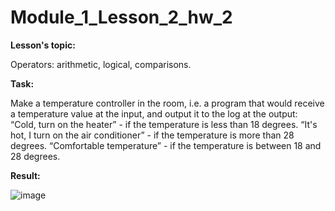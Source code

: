 # Module_1_Lesson_2_hw_2
**Lesson's topic:**

Operators: arithmetic, logical, comparisons.

**Task:**

Make a temperature controller in the room, i.e. a program that would receive a temperature value at the input, and output it to the log at the output:
“Cold, turn on the heater” - if the temperature is less than 18 degrees.
“It's hot, I turn on the air conditioner” - if the temperature is more than 28 degrees.
“Comfortable temperature” - if the temperature is between 18 and 28 degrees.

**Result:**

![image](https://github.com/vdcast/Module_1_Lesson_2_hw_2/assets/108469609/b2d545af-d5ec-42c7-ba59-e869bf611aee)
